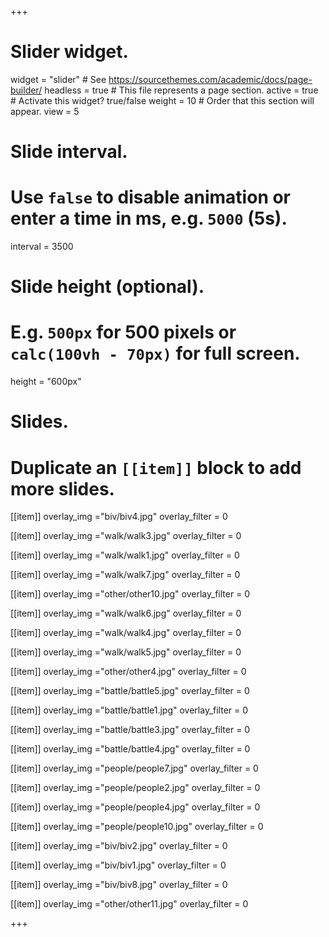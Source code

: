 +++
# Slider widget.
widget = "slider"  # See https://sourcethemes.com/academic/docs/page-builder/
headless = true  # This file represents a page section.
active = true  # Activate this widget? true/false
weight = 10  # Order that this section will appear.
view = 5

# Slide interval.
# Use `false` to disable animation or enter a time in ms, e.g. `5000` (5s).
interval = 3500

# Slide height (optional).
# E.g. `500px` for 500 pixels or `calc(100vh - 70px)` for full screen.
height = "600px"

# Slides.
# Duplicate an `[[item]]` block to add more slides.
[[item]]
overlay_img ="biv/biv4.jpg"
overlay_filter = 0

[[item]]
overlay_img ="walk/walk3.jpg"
overlay_filter = 0

[[item]]
overlay_img ="walk/walk1.jpg"
overlay_filter = 0

[[item]]
overlay_img ="walk/walk7.jpg"
overlay_filter = 0

[[item]]
overlay_img ="other/other10.jpg"
overlay_filter = 0

[[item]]
overlay_img ="walk/walk6.jpg"
overlay_filter = 0

[[item]]
overlay_img ="walk/walk4.jpg"
overlay_filter = 0

[[item]]
overlay_img ="walk/walk5.jpg"
overlay_filter = 0

[[item]]
overlay_img ="other/other4.jpg"
overlay_filter = 0

[[item]]
overlay_img ="battle/battle5.jpg"
overlay_filter = 0

[[item]]
overlay_img ="battle/battle1.jpg"
overlay_filter = 0

[[item]]
overlay_img ="battle/battle3.jpg"
overlay_filter = 0

[[item]]
overlay_img ="battle/battle4.jpg"
overlay_filter = 0

[[item]]
overlay_img ="people/people7.jpg"
overlay_filter = 0

[[item]]
overlay_img ="people/people2.jpg"
overlay_filter = 0

[[item]]
overlay_img ="people/people4.jpg"
overlay_filter = 0

[[item]]
overlay_img ="people/people10.jpg"
overlay_filter = 0

[[item]]
overlay_img ="biv/biv2.jpg"
overlay_filter = 0

[[item]]
overlay_img ="biv/biv1.jpg"
overlay_filter = 0

[[item]]
overlay_img ="biv/biv8.jpg"
overlay_filter = 0

[[item]]
overlay_img ="other/other11.jpg"
overlay_filter = 0



+++
